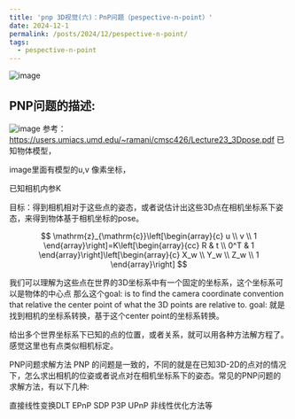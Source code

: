 ```yaml
---
title: 'pnp 3D视觉(六)：PnP问题（pespective-n-point）'
date: 2024-12-1
permalink: /posts/2024/12/pespective-n-point/
tags:
  - pespective-n-point
---
```


![image](https://github.com/user-attachments/assets/eef870cc-b127-4305-a598-a3dc4bbc1f9d)

## PNP问题的描述:

![image](https://github.com/user-attachments/assets/85591a6a-ac95-46ea-be07-c66a1fff768d)
参考：https://users.umiacs.umd.edu/~ramani/cmsc426/Lecture23_3Dpose.pdf
已知物体模型，

image里面有模型的u,v 像素坐标，

已知相机内参K

目标：得到相机相对于这些点的姿态，或者说估计出这些3D点在相机坐标系下姿态，来得到物体基于相机坐标的pose。

$$
\mathrm{z}_{\mathrm{c}}\left[\begin{array}{c}
u \\
v \\
1
\end{array}\right]=K\left[\begin{array}{cc}
R & t \\
0^T & 1
\end{array}\right]\left[\begin{array}{c}
X_w \\
Y_w \\
Z_w \\
1
\end{array}\right]
$$

我们可以理解为这些点在世界的3D坐标系中有一个固定的坐标系，这个坐标系可以是物体的中心点
那么这个goal: is to find the camera coordinate convention that relative the center point of what the 3D points are relative to.
goal: 就是找到相机的坐标系转换，基于这个center point的坐标系转换。

给出多个世界坐标系下已知的点的位置，或者关系，就可以用各种方法解方程了。感觉这里也有点类似相机标定。

PNP问题求解方法
PNP 的问题是一致的，不同的就是在已知3D-2D的点对的情况下，怎么求出相机的位姿或者说点对在相机坐标系下的姿态。常见的PNP问题的求解方法，有以下几种:

直接线性变换DLT
EPnP
SDP
P3P
UPnP
非线性优化方法等
